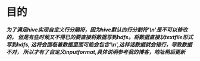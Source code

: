 # 目的

***为了满足hive实现自定义行分隔符，因为hive默认的行分割符'\n'是不可以修改的，
但是有些时候又不得已的要直接将数据写到hdfs。将数据直接以textfile形式写到hdfs,
这将会面临着数据里面可能会包含'\n',这样话数据就会错行，导致数据不对，
所以才有了自定义inputformat,具体说明参考我的博客，地址稍后更新***
